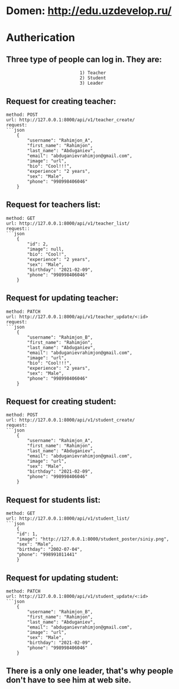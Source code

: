 # Domen: http://edu.uzdevelop.ru/

# Autherication

## Three type of people can log in. They are:  

                                1) Teacher
                                2) Student
                                3) Leader

## Request for creating teacher:  

    method: POST
    url: http://127.0.0.1:8000/api/v1/teacher_create/
    request:
    ```json
        {
            "username": "Rahimjon_A",
            "first_name": "Rahimjon",
            "last_name": "Abduganiev",
            "email": "abduganievrahimjon@gmail.com",
            "image": "url",
            "bio": "Cool!!!",
            "experience": "2 years",
            "sex": "Male",
            "phone": "998998406046"
        }  

## Request for teachers list:  

    method: GET
    url: http://127.0.0.1:8000/api/v1/teacher_list/
    request::
    ```json
        {
            "id": 2,
            "image": null,
            "bio": "Cool!",
            "experience": "2 years",
            "sex": "Male",
            "birthday": "2021-02-09",
            "phone": "998998406046"
        }

## Request for updating teacher:  

    method: PATCH
    url: http://127.0.0.1:8000/api/v1/teacher_update/<:id>
    request:
    ```json
        {
            "username": "Rahimjon_B",
            "first_name": "Rahimjon",
            "last_name": "Abduganiev",
            "email": "abduganievrahimjon@gmail.com",
            "image": "url",
            "bio": "Cool!!!",
            "experience": "2 years",
            "sex": "Male",
            "phone": "998998406046"
        }


## Request for creating student:  

    method: POST
    url: http://127.0.0.1:8000/api/v1/student_create/
    request:
    ```json
        {
            "username": "Rahimjon_A",
            "first_name": "Rahimjon",
            "last_name": "Abduganiev",
            "email": "abduganievrahimjon@gmail.com",
            "image": "url",
            "sex": "Male",
            "birthday": "2021-02-09",
            "phone": "998998406046"
        }

## Request for students list:  

    method: GET
    url: http://127.0.0.1:8000/api/v1/student_list/
    ```json
        {
        "id": 1,
        "image": "http://127.0.0.1:8000/student_poster/siniy.png",
        "sex": "Male",
        "birthday": "2002-07-04",
        "phone": "998991011441"
        }

## Request for updating student:  

    method: PATCH
    url: http://127.0.0.1:8000/api/v1/student_update/<:id>
    ```json
        {
            "username": "Rahimjon_B",
            "first_name": "Rahimjon",
            "last_name": "Abduganiev",
            "email": "abduganievrahimjon@gmail.com",
            "image": "url",
            "sex": "Male",
            "birthday": "2021-02-09",
            "phone": "998998406046"
        }


## There is a only one leader, that's why people don't have to see him at web site.
